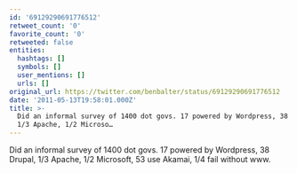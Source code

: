 ```yaml
---
id: '69129290691776512'
retweet_count: '0'
favorite_count: '0'
retweeted: false
entities:
  hashtags: []
  symbols: []
  user_mentions: []
  urls: []
original_url: https://twitter.com/benbalter/status/69129290691776512
date: '2011-05-13T19:58:01.000Z'
title: >-
  Did an informal survey of 1400 dot govs. 17 powered by Wordpress, 38 Drupal,
  1/3 Apache, 1/2 Microso…
---
```


Did an informal survey of 1400 dot govs. 17 powered by Wordpress, 38 Drupal, 1/3 Apache, 1/2 Microsoft, 53 use Akamai, 1/4 fail without www.